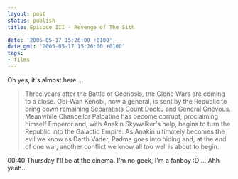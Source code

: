 ```yaml
---
layout: post
status: publish
title: Episode III - Revenge of The Sith

date: '2005-05-17 15:26:00 +0100'
date_gmt: '2005-05-17 15:26:00 +0100'
tags:
- films
---
```

Oh yes, it's almost here....
<blockquote><p>
Three years after the Battle of Geonosis, the Clone Wars are coming to a close. Obi-Wan Kenobi, now a general, is sent by the Republic to bring down remaining Separatists Count Dooku and General Grievous. Meanwhile Chancellor Palpatine has become corrupt, proclaiming himself Emperor and, with Anakin Skywalker's help, begins to turn the Republic into the Galactic Empire. As Anakin ultimately becomes the evil we know as Darth Vader, Padme goes into hiding and, at the end of one war, another conflict we know all too well is about to begin.
</blockquote>
00:40 Thursday I'll be at the cinema. I'm no geek, I'm a fanboy :D ... Ahh yeah....
